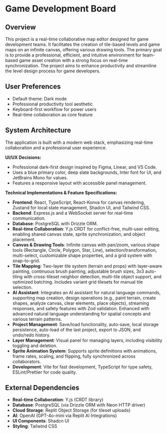 # Game Development Board

## Overview
This project is a real-time collaborative map editor designed for game development teams. It facilitates the creation of tile-based levels and game maps on an infinite canvas, offering various drawing tools. The primary goal is to provide a professional, efficient, and intuitive environment for team-based game asset creation with a strong focus on real-time synchronization. The project aims to enhance productivity and streamline the level design process for game developers.

## User Preferences
- Default theme: Dark mode
- Professional productivity tool aesthetic
- Keyboard-first workflow for power users
- Real-time collaboration as core feature

## System Architecture
The application is built with a modern web stack, emphasizing real-time collaboration and a professional user experience.

**UI/UX Decisions:**
- Professional dark-first design inspired by Figma, Linear, and VS Code.
- Uses a blue primary color, deep slate backgrounds, Inter font for UI, and JetBrains Mono for values.
- Features a responsive layout with accessible panel management.

**Technical Implementations & Feature Specifications:**
- **Frontend**: React, TypeScript, React-Konva for canvas rendering, Zustand for local state management, Shadcn UI, and Tailwind CSS.
-   **Backend**: Express.js and a WebSocket server for real-time communication.
-   **Database**: PostgreSQL with Drizzle ORM.
-   **Real-time Collaboration**: Y.js CRDT for conflict-free, multi-user editing, enabling shared canvas state, sprite synchronization, and object placement.
-   **Canvas & Drawing Tools**: Infinite canvas with pan/zoom, various shape tools (Rectangle, Circle, Polygon, Star, Line), selection/transformation, multi-select, customizable shape properties, and a grid system with snap-to-grid.
-   **Tile Mapping**: Two-layer tile system (terrain and props) with layer-aware painting, continuous brush painting, adjustable brush sizes, 3x3 auto-tiling with cross-tileset neighbor detection, multi-tile object support, and optimized batching. Includes variant grid tilesets for manual tile selection.
-   **AI Assistant**: Integrates an AI assistant for natural language commands, supporting map creation, design operations (e.g., paint terrain, create shapes, analyze canvas, clear elements, place objects), streaming responses, and safety features with Zod validation. Enhanced with advanced natural language understanding for spatial concepts and various terrain patterns.
-   **Project Management**: Save/load functionality, auto-save, local storage persistence, auto-load of the last project, export to JSON, and undo/redo history.
-   **Layer Management**: Visual panel for managing layers, including visibility toggling and deletion.
-   **Sprite Animation System**: Supports sprite definitions with animations, frame rates, scaling, and flipping, fully synchronized across collaborators.
-   **Development**: Vite for fast development, TypeScript for type safety, ESLint/Prettier for code quality.

## External Dependencies
-   **Real-time Collaboration**: Y.js (CRDT library)
-   **Database**: PostgreSQL (via Drizzle ORM with Neon HTTP driver)
-   **Cloud Storage**: Replit Object Storage (for tileset uploads)
-   **AI**: OpenAI (GPT-4o-mini via Replit AI Integrations)
-   **UI Components**: Shadcn UI
-   **Styling**: Tailwind CSS
